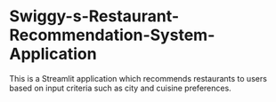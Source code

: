 # Swiggy-s-Restaurant-Recommendation-System-Application
This is a Streamlit application which recommends restaurants to users based on input criteria such as city and cuisine preferences.
